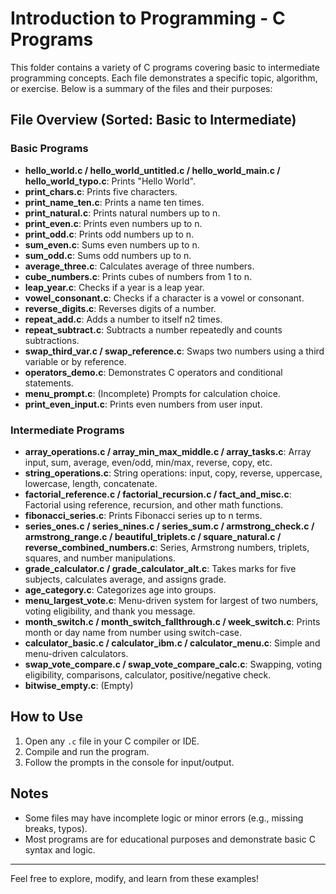 # Introduction to Programming - C Programs

This folder contains a variety of C programs covering basic to intermediate programming concepts. Each file demonstrates a specific topic, algorithm, or exercise. Below is a summary of the files and their purposes:



## File Overview (Sorted: Basic to Intermediate)

### Basic Programs
- **hello_world.c / hello_world_untitled.c / hello_world_main.c / hello_world_typo.c**: Prints "Hello World".
- **print_chars.c**: Prints five characters.
- **print_name_ten.c**: Prints a name ten times.
- **print_natural.c**: Prints natural numbers up to n.
- **print_even.c**: Prints even numbers up to n.
- **print_odd.c**: Prints odd numbers up to n.
- **sum_even.c**: Sums even numbers up to n.
- **sum_odd.c**: Sums odd numbers up to n.
- **average_three.c**: Calculates average of three numbers.
- **cube_numbers.c**: Prints cubes of numbers from 1 to n.
- **leap_year.c**: Checks if a year is a leap year.
- **vowel_consonant.c**: Checks if a character is a vowel or consonant.
- **reverse_digits.c**: Reverses digits of a number.
- **repeat_add.c**: Adds a number to itself n2 times.
- **repeat_subtract.c**: Subtracts a number repeatedly and counts subtractions.
- **swap_third_var.c / swap_reference.c**: Swaps two numbers using a third variable or by reference.
- **operators_demo.c**: Demonstrates C operators and conditional statements.
- **menu_prompt.c**: (Incomplete) Prompts for calculation choice.
- **print_even_input.c**: Prints even numbers from user input.

### Intermediate Programs
- **array_operations.c / array_min_max_middle.c / array_tasks.c**: Array input, sum, average, even/odd, min/max, reverse, copy, etc.
- **string_operations.c**: String operations: input, copy, reverse, uppercase, lowercase, length, concatenate.
- **factorial_reference.c / factorial_recursion.c / fact_and_misc.c**: Factorial using reference, recursion, and other math functions.
- **fibonacci_series.c**: Prints Fibonacci series up to n terms.
- **series_ones.c / series_nines.c / series_sum.c / armstrong_check.c / armstrong_range.c / beautiful_triplets.c / square_natural.c / reverse_combined_numbers.c**: Series, Armstrong numbers, triplets, squares, and number manipulations.
- **grade_calculator.c / grade_calculator_alt.c**: Takes marks for five subjects, calculates average, and assigns grade.
- **age_category.c**: Categorizes age into groups.
- **menu_largest_vote.c**: Menu-driven system for largest of two numbers, voting eligibility, and thank you message.
- **month_switch.c / month_switch_fallthrough.c / week_switch.c**: Prints month or day name from number using switch-case.
- **calculator_basic.c / calculator_ibm.c / calculator_menu.c**: Simple and menu-driven calculators.
- **swap_vote_compare.c / swap_vote_compare_calc.c**: Swapping, voting eligibility, comparisons, calculator, positive/negative check.
- **bitwise_empty.c**: (Empty)

## How to Use

1. Open any `.c` file in your C compiler or IDE.
2. Compile and run the program.
3. Follow the prompts in the console for input/output.

## Notes
- Some files may have incomplete logic or minor errors (e.g., missing breaks, typos).
- Most programs are for educational purposes and demonstrate basic C syntax and logic.

---

Feel free to explore, modify, and learn from these examples!
